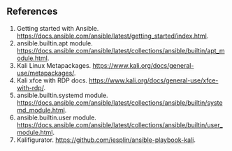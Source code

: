 ## References
1. Getting started with Ansible. https://docs.ansible.com/ansible/latest/getting_started/index.html.
1. ansible.builtin.apt module. https://docs.ansible.com/ansible/latest/collections/ansible/builtin/apt_module.html.
1. Kali Linux Metapackages. https://www.kali.org/docs/general-use/metapackages/.
1. Kali xfce with RDP docs. https://www.kali.org/docs/general-use/xfce-with-rdp/.
1. ansible.builtin.systemd module. https://docs.ansible.com/ansible/latest/collections/ansible/builtin/systemd_module.html.
1. ansible.builtin.user module. https://docs.ansible.com/ansible/latest/collections/ansible/builtin/user_module.html.
1. Kalifigurator. https://github.com/iesplin/ansible-playbook-kali.
